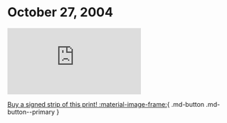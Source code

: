 # October 27, 2004

![](https://www.achewood.com/comic.php?date=10272004)

[Buy a signed strip of this print! :material-image-frame:](https://achewood-holiday-pop-up.myshopify.com/products/strip#10272004){ .md-button .md-button--primary }
